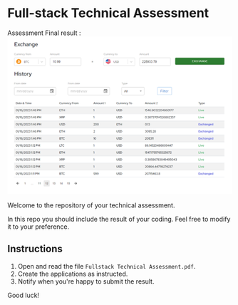 # Full-stack Technical Assessment

Assessment Final result :
![](screenshot.png)

Welcome to the repository of your technical assessment.

In this repo you should include the result of your coding. 
Feel free to modify it to your preference.

## Instructions

1. Open and read the file `Fullstack Technical Assessment.pdf`.
2. Create the applications as instructed.
3. Notify when you're happy to submit the result.

Good luck!